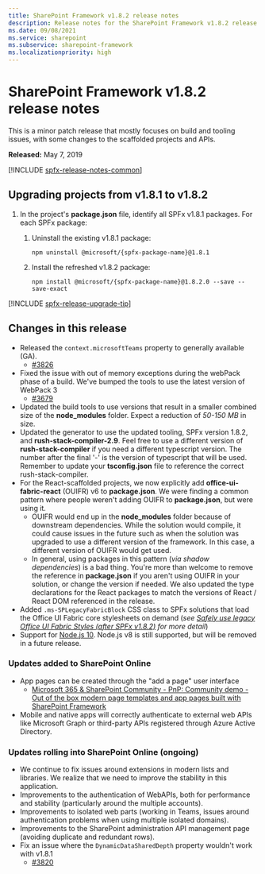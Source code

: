 ```yaml
---
title: SharePoint Framework v1.8.2 release notes
description: Release notes for the SharePoint Framework v1.8.2 release
ms.date: 09/08/2021
ms.service: sharepoint
ms.subservice: sharepoint-framework
ms.localizationpriority: high
---
```

# SharePoint Framework v1.8.2 release notes

This is a minor patch release that mostly focuses on build and tooling issues, with some changes to the scaffolded projects and APIs.

**Released:** May 7, 2019

[!INCLUDE [spfx-release-notes-common](../../includes/snippets/spfx-release-notes-common.md)]

## Upgrading projects from v1.8.1 to v1.8.2

1. In the project's **package.json** file, identify all SPFx v1.8.1 packages. For each SPFx package:
    1. Uninstall the existing v1.8.1 package:

        ```console
        npm uninstall @microsoft/{spfx-package-name}@1.8.1
        ```

    1. Install the refreshed v1.8.2 package:

        ```console
        npm install @microsoft/{spfx-package-name}@1.8.2.0 --save --save-exact
        ```

[!INCLUDE [spfx-release-upgrade-tip](../../includes/snippets/spfx-release-upgrade-tip.md)]

## Changes in this release

- Released the `context.microsoftTeams` property to generally available (GA).
  - [#3826](https://github.com/SharePoint/sp-dev-docs/issues/3826)
- Fixed the issue with out of memory exceptions during the webPack phase of a build.  We've bumped the tools to use the latest version of WebPack 3
  - [#3679](https://github.com/SharePoint/sp-dev-docs/issues/3679)
- Updated the build tools to use versions that result in a smaller combined size of the **node_modules** folder. Expect a reduction of *50-150 MB* in size.
- Updated the generator to use the updated tooling, SPFx version 1.8.2, and **rush-stack-compiler-2.9**.  Feel free to use a different version of **rush-stack-compiler** if you need a different typescript version.  The number after the final '-' is the version of typescript that will be used.  Remember to update your **tsconfig.json** file to reference the correct rush-stack-compiler.
- For the React-scaffolded projects, we now explicitly add **office-ui-fabric-react** (OUIFR) v6 to **package.json**.  We were finding a common pattern where people weren't adding OUIFR to **package.json**, but were using it.
  - OUIFR would end up in the **node_modules** folder because of downstream dependencies. While the solution would compile, it could cause issues in the future such as when the solution was upgraded to use a different version of the framework. In this case, a different version of OUIFR would get used.
  - In general, using packages in this pattern (*via shadow dependencies*) is a bad thing.  You're more than welcome to remove the reference in **package.json** if you aren't using OUIFR in your solution, or change the version if needed.  We also updated the type declarations for the React packages to match the versions of React / React DOM referenced in the release.
- Added `.ms-SPLegacyFabricBlock` CSS class to SPFx solutions that load the Office UI Fabric core stylesheets on demand (*see [Safely use legacy Office UI Fabric Styles (after SPFx v1.8.2)](office-ui-fabric-integration.md#safely-use-legacy-office-ui-fabric-styles-after-spfx-v182) for more detail*)
- Support for [Node.js 10](https://nodejs.org/). Node.js v8 is still supported, but will be removed in a future release.

### Updates added to SharePoint Online

- App pages can be created through the "add a page" user interface
  - [Microsoft 365 & SharePoint Community - PnP: Community demo - Out of the box modern page templates and app pages built with SharePoint Framework](https://www.youtube.com/watch?v=Fj44FjYKpOM)
- Mobile and native apps will correctly authenticate to external web APIs like Microsoft Graph or third-party APIs registered through Azure Active Directory.

### Updates rolling into SharePoint Online (ongoing)

- We continue to fix issues around extensions in modern lists and libraries.  We realize that we need to improve the stability in this application.
- Improvements to the authentication of WebAPIs, both for performance and stability (particularly around the multiple accounts).
- Improvements to isolated web parts (working in Teams, issues around authentication problems when using multiple isolated domains).
- Improvements to the SharePoint administration API management page (avoiding duplicate and redundant rows).
- Fix an issue where the `DynamicDataSharedDepth` property wouldn't work with v1.8.1
  - [#3820](https://github.com/SharePoint/sp-dev-docs/issues/3820)
